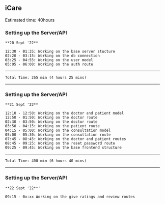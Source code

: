 ## iCare
Estimated time: 40hours

### Setting up the Server/API
    **20 Sept '22**

    12:30 - 01:35: Working on the base server stucture
    02:20 - 03:15: Working on the db connection
    03:25 - 04:55: Working on the user model
    05:05 - 06:00: Working on the auth route


---
    Total Time: 265 min (4 hours 25 mins)
---


### Setting up the Server/API
    **21 Sept '22**
    
    12:10 - 12:50: Working on the doctor and patient model
    12:50 - 01:50: Working on the doctor route
    02:30 - 03:50: Working on the doctor route
    03:50 - 04:15: Working on the patient route
    04:15 - 05:00: Working on the consultation model
    05:00 - 05:30: Working on the consultation route
    07:45 - 08:45: Working on the doctor and patient routes
    08:45 - 09:25: Working on the reset password route
    09:25 - 09:45: Working on the base frontend structure


---
    Total Time: 400 min (6 hours 40 mins)
---


### Setting up the Server/API
    **22 Sept '22**'

    09:15 - 0x:xx Working on the give ratings and review routes


